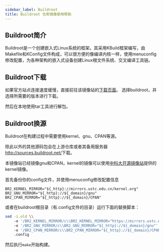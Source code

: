 ```yaml
---
sidebar_label: Buildroot
title: Buildroot 仓库镜像使用帮助
---
```


## Buildroot简介

Buildroot是一个创建嵌入式Linux系统的框架。其采用KBuild框架编写，由Makefile和KConfig文件构成，可以很方便的像编译内核一样，使用menuconfig修改配置，为各种架构的嵌入式设备创建Linux根文件系统、交叉编译工具链。

## Buildroot下载

如果官方站点连接速度缓慢，直接前往该镜像站的[下载页面](/release)。
选择buildroot，并选择所需要的版本进行下载。

然后在本地使用tar工具进行解包。

## Buildroot换源

Buildroot在构建过程中需要使用kernel、gnu、CPAN等源。

除此以外的其他源码包会在上游仓库或者其备用服务器<http://sources.buildroot.net/>下载。

本镜像站已经镜像gnu和CPAN，kernel的镜像可以使用[中科大开源镜像站](https://mirrors.ustc.edu.cn/kernel.org/)提供的kernel镜像。


首先备份你的config文件，并使用menuconfig修改配置信息

```raw varcode
BR2_KERNEL_MIRROR="${_http}://mirrors.ustc.edu.cn/kernel.org"
BR2_GNU_MIRROR="${_http}://${_domain}/gnu"
BR2_CPAN_MIRROR="${_http}://${_domain}/CPAN"
```

或者在buildroot根目录（有.config文件的目录）运行下面的替换脚本：

```bash varcode
sed -i.old \\
    -e '/BR2_KERNEL_MIRROR/c\\BR2_KERNEL_MIRROR="https://mirrors.ustc.edu.cn/kernel.org"' \\
    -e '/BR2_GNU_MIRROR/c\\BR2_GNU_MIRROR="${_http}://${_domain}/gnu"' \\
    -e '/BR2_CPAN_MIRROR/c\\BR2_CPAN_MIRROR="${_http}://${_domain}/CPAN"' \\
    .config

```

然后执行`make`开始构建。
